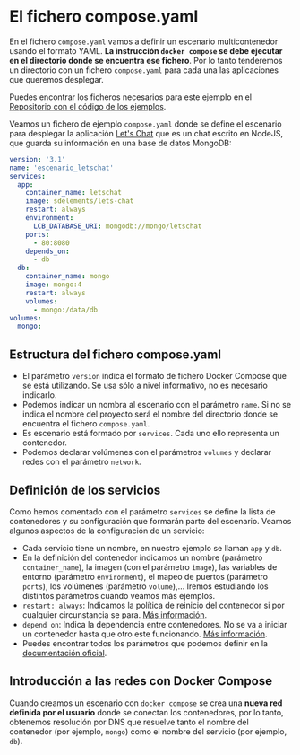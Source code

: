 # El fichero compose.yaml

En el fichero `compose.yaml` vamos a definir un escenario multicontenedor usando el formato YAML. **La instrucción `docker compose` se debe ejecutar en el directorio donde se encuentra ese fichero**. Por lo tanto tenderemos un directorio con un fichero `compose.yaml` para cada una las aplicaciones que queremos desplegar. 

Puedes encontrar los ficheros necesarios para este ejemplo en el [Repositorio con el código de los ejemplos](https://github.com/josedom24/ejemplos_curso_docker_ow).

Veamos un fichero de ejemplo `compose.yaml` donde se define el escenario para desplegar la aplicación [Let's Chat](https://github.com/sdelements/lets-chat) que es un chat escrito en NodeJS, que guarda su información en una base de datos MongoDB:

```yaml
version: '3.1'
name: 'escenario_letschat'
services:
  app:
    container_name: letschat
    image: sdelements/lets-chat
    restart: always
    environment:
      LCB_DATABASE_URI: mongodb://mongo/letschat
    ports:
      - 80:8080
    depends_on:
      - db
  db:
    container_name: mongo
    image: mongo:4
    restart: always
    volumes:
      - mongo:/data/db
volumes:
  mongo:
```

## Estructura del fichero compose.yaml

* El parámetro `version` indica el formato de fichero Docker Compose que se está utilizando. Se usa sólo a nivel informativo, no es necesario indicarlo.
* Podemos indicar un nombra al escenario con el parámetro `name`. Si no se indica el nombre del proyecto será el nombre del directorio donde se encuentra el fichero `compose.yaml`.
* Es escenario está formado por `services`. Cada uno ello representa un contenedor.
* Podemos declarar volúmenes con el parámetros `volumes` y declarar redes con el parámetro `network`.

## Definición de los servicios

Como hemos comentado con el parámetro `services` se define la lista de contenedores y su configuración que formarán parte del escenario. Veamos algunos aspectos de la configuración de un servicio:

* Cada servicio tiene un nombre, en nuestro ejemplo se llaman `app` y `db`.
* En la definición del contenedor indicamos un nombre (parámetro `container_name`), la imagen (con el parámetro `image`), las variables de entorno (parámetro `environment`), el mapeo de puertos (parámetro `ports`), los volúmenes (parámetro `volume`),... Iremos estudiando los distintos parámetros cuando veamos más ejemplos.
* `restart: always`: Indicamos la política de reinicio del contenedor si por cualquier circunstancia se para. [Más información](https://docs.docker.com/compose/compose-file/compose-file-v3/#restart).
* `depend on`: Indica la dependencia entre contenedores. No se va a iniciar un contenedor hasta que otro este funcionando. [Más información](https://docs.docker.com/compose/compose-file/compose-file-v3/#depends_on).
* Puedes encontrar todos los parámetros que podemos definir en la [documentación oficial](https://docs.docker.com/compose/compose-file/compose-file-v3/).

## Introducción a las redes con Docker Compose

Cuando creamos un escenario con `docker compose` se crea una **nueva red definida por el usuario** donde se conectan los contenedores, por lo tanto, obtenemos resolución por DNS que resuelve tanto el nombre del contenedor (por ejemplo, `mongo`) como el nombre del servicio (por ejemplo, `db`).

